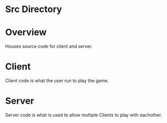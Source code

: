 # Src Directory

# Overview

Houses source code for client and server.

# Client
Client code is what the user run to play the game.

# Server
Server code is what is used to allow multiple Clients to play with eachother.